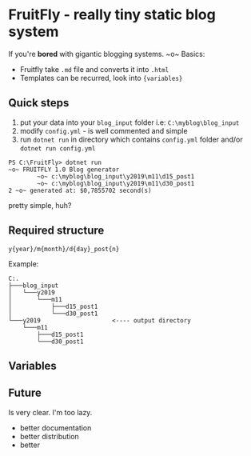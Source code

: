 # FruitFly - really tiny static blog system
If you're **bored** with gigantic blogging systems.
~o~
Basics: 
* Fruitfly take `.md` file and converts it into `.html`
* Templates can be recurred, look into `{variables}`

## Quick steps
1) put your data into your `blog_input` folder i.e: `C:\myblog\blog_input`
2) modify `config.yml` - is well commented and simple
3) run `dotnet run` in directory which contains `config.yml` folder and/or `dotnet run config.yml`

```
PS C:\FruitFly> dotnet run
~o~ FRUITFLY 1.0 Blog generator
        ~o~ c:\myblog\blog_input\y2019\m11\d15_post1
        ~o~ c:\myblog\blog_input\y2019\m11\d30_post1
2 ~o~ generated at: $0,7855702 second(s)
```

pretty simple, huh?

## Required structure
`y{year}/m{month}/d{day}_post{n}`

Example:
```
C:.
├───blog_input
│   └───y2019
│       └───m11
│           ├───d15_post1
│           └───d30_post1
└───y2019                    <---- output directory
    └───m11
        ├───d15_post1
        └───d30_post1
```


## Variables


## Future
Is very clear. I'm too lazy.

* better documentation
* better distribution
* better